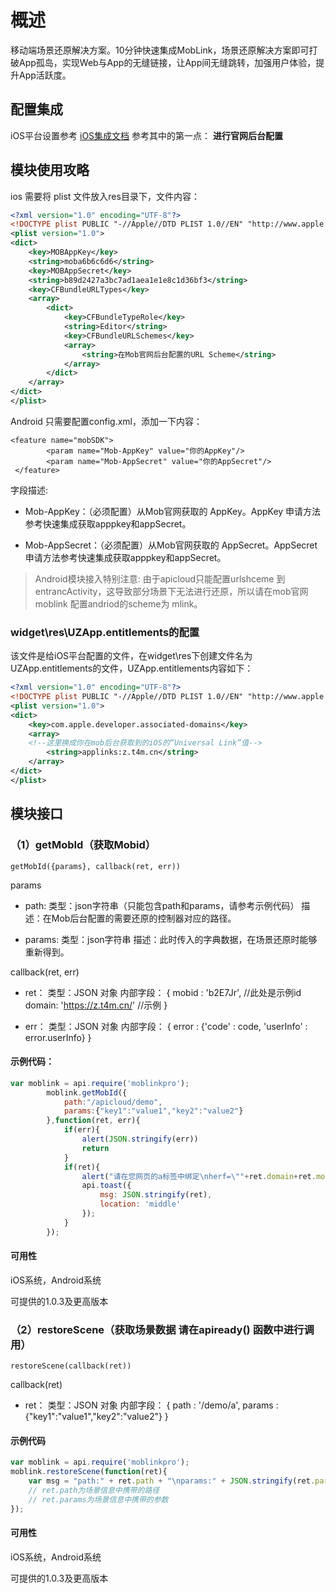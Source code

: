 # 概述

移动端场景还原解决方案。10分钟快速集成MobLink，场景还原解决方案即可打破App孤岛，实现Web与App的无缝链接，让App间无缝跳转，加强用户体验，提升App活跃度。

## 配置集成

iOS平台设置参考 [iOS集成文档](http://wiki.mob.com/moblink-ios-doc/) 参考其中的第一点： **进行官网后台配置**

## 模块使用攻略

ios 需要将 plist 文件放入res目录下，文件内容：

```xml
<?xml version="1.0" encoding="UTF-8"?>
<!DOCTYPE plist PUBLIC "-//Apple//DTD PLIST 1.0//EN" "http://www.apple.com/DTDs/PropertyList-1.0.dtd">
<plist version="1.0">
<dict>
    <key>MOBAppKey</key>
    <string>moba6b6c6d6</string>
    <key>MOBAppSecret</key>
    <string>b89d2427a3bc7ad1aea1e1e8c1d36bf3</string>
    <key>CFBundleURLTypes</key>
    <array>
        <dict>
            <key>CFBundleTypeRole</key>
            <string>Editor</string>
            <key>CFBundleURLSchemes</key>
            <array>
                <string>在Mob官网后台配置的URL Scheme</string>
            </array>
        </dict>
    </array>
</dict>
</plist>
```

Android 只需要配置config.xml，添加一下内容：

```
<feature name="mobSDK">
        <param name="Mob-AppKey" value="你的AppKey"/>
        <param name="Mob-AppSecret" value="你的AppSecret"/>
 </feature>
```

字段描述:
* Mob-AppKey：（必须配置）从Mob官网获取的 AppKey。AppKey 申请方法参考快速集成获取apppkey和appSecret。

* Mob-AppSecret：（必须配置）从Mob官网获取的 AppSecret。AppSecret 申请方法参考快速集成获取apppkey和appSecret。

> Android模块接入特别注意:
> 由于apicloud只能配置urlshceme 到 entrancActivity，这导致部分场景下无法进行还原，所以请在mob官网moblink 配置andriod的scheme为 mlink。

### widget\res\UZApp.entitlements的配置

该文件是给iOS平台配置的文件，在widget\res下创建文件名为UZApp.entitlements的文件，UZApp.entitlements内容如下：

```xml
<?xml version="1.0" encoding="UTF-8"?>
<!DOCTYPE plist PUBLIC "-//Apple//DTD PLIST 1.0//EN" "http://www.apple.com/DTDs/PropertyList-1.0.dtd">
<plist version="1.0">
<dict>
    <key>com.apple.developer.associated-domains</key>
    <array>
    <!--这里换成你在mob后台获取到的iOS的“Universal Link”值-->
        <string>applinks:z.t4m.cn</string>
    </array>
</dict>
</plist>
```

## 模块接口

### （1）getMobId（获取Mobid）

```
getMobId({params}, callback(ret, err))
```
params
* path:
类型：json字符串（只能包含path和params，请参考示例代码）
描述：在Mob后台配置的需要还原的控制器对应的路径。

* params:
类型：json字符串
描述：此时传入的字典数据，在场景还原时能够重新得到。

callback(ret, err)

* ret：
类型：JSON 对象
内部字段：
{
    mobid : 'b2E7Jr',  //此处是示例id
    domain: 'https://z.t4m.cn/'  //示例
}

* err：
类型：JSON 对象
内部字段：
{
    error : {'code' : code, 'userInfo' : error.userInfo}
}

#### 示例代码：

```js
var moblink = api.require('moblinkpro');
        moblink.getMobId({
            path:"/apicloud/demo",
            params:{"key1":"value1","key2":"value2"}
        },function(ret, err){
            if(err){
                alert(JSON.stringify(err))
                return
            }
            if(ret){
                alert("请在您网页的a标签中绑定\nherf=\""+ret.domain+ret.mobid+"\"" + "\n点击后即可打开您的App")
                api.toast({
                    msg: JSON.stringify(ret),
                    location: 'middle'
                });
            }
        });
```

#### 可用性

iOS系统，Android系统

可提供的1.0.3及更高版本

### （2）restoreScene（获取场景数据 请在apiready() 函数中进行调用）

```
restoreScene(callback(ret))
```

callback(ret)
* ret：
类型：JSON 对象
内部字段：
{
    path : '/demo/a',
    params : {"key1":"value1","key2":"value2"}
}

#### 示例代码

```js
var moblink = api.require('moblinkpro');
moblink.restoreScene(function(ret){
    var msg = "path:" + ret.path + "\nparams:" + JSON.stringify(ret.params);
    // ret.path为场景信息中携带的路径
    // ret.params为场景信息中携带的参数
});
```

#### 可用性

iOS系统，Android系统

可提供的1.0.3及更高版本